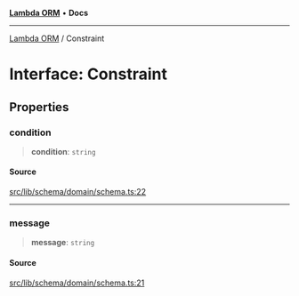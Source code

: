 [**Lambda ORM**](../README.md) • **Docs**

***

[Lambda ORM](../README.md) / Constraint

# Interface: Constraint

## Properties

### condition

> **condition**: `string`

#### Source

[src/lib/schema/domain/schema.ts:22](https://github.com/lambda-orm/lambdaorm-base/blob/f5bdfd5d7ef4bf9d8223ee81080c8ed65a6bb693/src/lib/schema/domain/schema.ts#L22)

***

### message

> **message**: `string`

#### Source

[src/lib/schema/domain/schema.ts:21](https://github.com/lambda-orm/lambdaorm-base/blob/f5bdfd5d7ef4bf9d8223ee81080c8ed65a6bb693/src/lib/schema/domain/schema.ts#L21)
